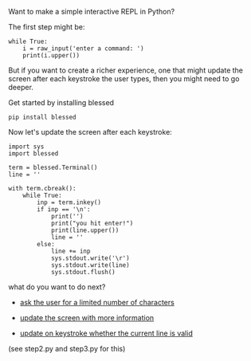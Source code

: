 Want to make a simple interactive REPL in Python?

The first step might be:

    while True:
        i = raw_input('enter a command: ')
        print(i.upper())

But if you want to create a richer experience, one that might update the
screen after each keystroke the user types, then you might need to go deeper.

Get started by installing blessed

    pip install blessed

Now let's update the screen after each keystroke:

```
import sys
import blessed

term = blessed.Terminal()
line = ''

with term.cbreak():
    while True:
        inp = term.inkey()
        if inp == '\n':
            print('')
            print("you hit enter!")
            print(line.upper())
            line = ''
        else:
            line += inp
            sys.stdout.write('\r')
            sys.stdout.write(line)
            sys.stdout.flush()
```

what do you want to do next?

* [ask the user for a limited number of characters](presseight.py)

* [update the screen with more information](step2.py)

* [update on keystroke whether the current line is valid](step3.py)


(see step2.py and step3.py for this)
